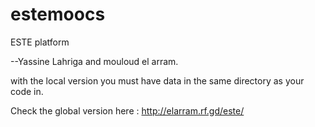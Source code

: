 # estemoocs
ESTE platform

--Yassine Lahriga and mouloud el arram.

with the local version you must have data in the same directory as your code in.

Check the global version here : http://elarram.rf.gd/este/
